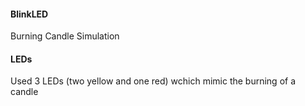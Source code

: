#### BlinkLED
Burning Candle Simulation


#### LEDs

Used 3 LEDs (two yellow and one red) wchich mimic the burning of a candle
